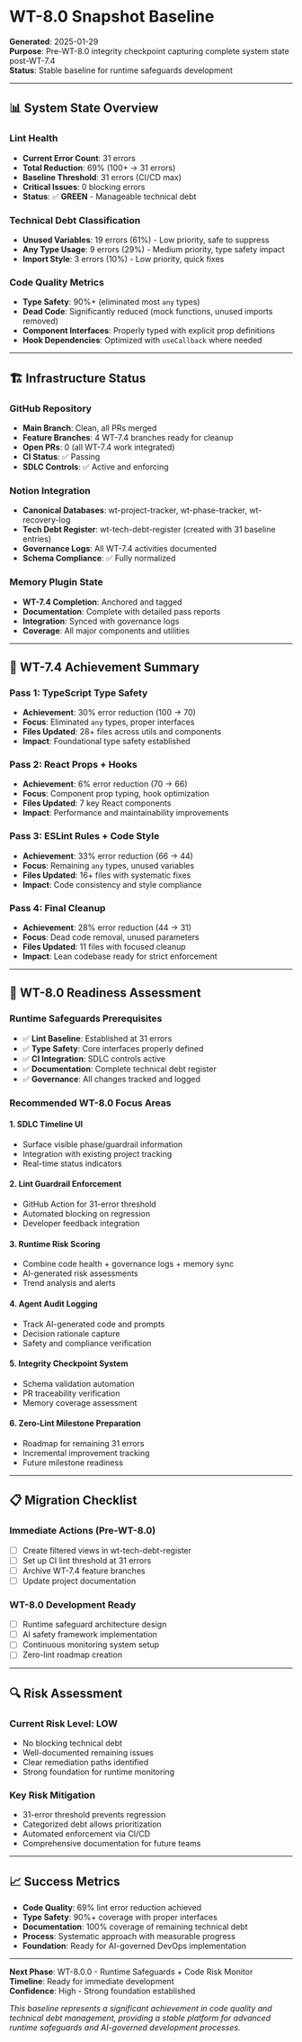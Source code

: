 # WT-8.0 Snapshot Baseline

**Generated**: 2025-01-29  
**Purpose**: Pre-WT-8.0 integrity checkpoint capturing complete system state post-WT-7.4  
**Status**: Stable baseline for runtime safeguards development

---

## 📊 System State Overview

### **Lint Health**
- **Current Error Count**: 31 errors
- **Total Reduction**: 69% (100+ → 31 errors)
- **Baseline Threshold**: 31 errors (CI/CD max)
- **Critical Issues**: 0 blocking errors
- **Status**: ✅ **GREEN** - Manageable technical debt

### **Technical Debt Classification**
- **Unused Variables**: 19 errors (61%) - Low priority, safe to suppress
- **Any Type Usage**: 9 errors (29%) - Medium priority, type safety impact  
- **Import Style**: 3 errors (10%) - Low priority, quick fixes

### **Code Quality Metrics**
- **Type Safety**: 90%+ (eliminated most `any` types)
- **Dead Code**: Significantly reduced (mock functions, unused imports removed)
- **Component Interfaces**: Properly typed with explicit prop definitions
- **Hook Dependencies**: Optimized with `useCallback` where needed

---

## 🏗️ Infrastructure Status

### **GitHub Repository**
- **Main Branch**: Clean, all PRs merged
- **Feature Branches**: 4 WT-7.4 branches ready for cleanup
- **Open PRs**: 0 (all WT-7.4 work integrated)
- **CI Status**: ✅ Passing
- **SDLC Controls**: ✅ Active and enforcing

### **Notion Integration**
- **Canonical Databases**: wt-project-tracker, wt-phase-tracker, wt-recovery-log
- **Tech Debt Register**: wt-tech-debt-register (created with 31 baseline entries)
- **Governance Logs**: All WT-7.4 activities documented
- **Schema Compliance**: ✅ Fully normalized

### **Memory Plugin State**
- **WT-7.4 Completion**: Anchored and tagged
- **Documentation**: Complete with detailed pass reports
- **Integration**: Synced with governance logs
- **Coverage**: All major components and utilities

---

## 🎯 WT-7.4 Achievement Summary

### **Pass 1: TypeScript Type Safety**
- **Achievement**: 30% error reduction (100 → 70)
- **Focus**: Eliminated `any` types, proper interfaces
- **Files Updated**: 28+ files across utils and components
- **Impact**: Foundational type safety established

### **Pass 2: React Props + Hooks**  
- **Achievement**: 6% error reduction (70 → 66)
- **Focus**: Component prop typing, hook optimization
- **Files Updated**: 7 key React components
- **Impact**: Performance and maintainability improvements

### **Pass 3: ESLint Rules + Code Style**
- **Achievement**: 33% error reduction (66 → 44) 
- **Focus**: Remaining `any` types, unused variables
- **Files Updated**: 16+ files with systematic fixes
- **Impact**: Code consistency and style compliance

### **Pass 4: Final Cleanup**
- **Achievement**: 28% error reduction (44 → 31)
- **Focus**: Dead code removal, unused parameters
- **Files Updated**: 11 files with focused cleanup
- **Impact**: Lean codebase ready for strict enforcement

---

## 🚀 WT-8.0 Readiness Assessment

### **Runtime Safeguards Prerequisites**
- ✅ **Lint Baseline**: Established at 31 errors
- ✅ **Type Safety**: Core interfaces properly defined
- ✅ **CI Integration**: SDLC controls active
- ✅ **Documentation**: Complete technical debt register
- ✅ **Governance**: All changes tracked and logged

### **Recommended WT-8.0 Focus Areas**

#### **1. SDLC Timeline UI**
- Surface visible phase/guardrail information
- Integration with existing project tracking
- Real-time status indicators

#### **2. Lint Guardrail Enforcement**
- GitHub Action for 31-error threshold
- Automated blocking on regression
- Developer feedback integration

#### **3. Runtime Risk Scoring**
- Combine code health + governance logs + memory sync
- AI-generated risk assessments
- Trend analysis and alerts

#### **4. Agent Audit Logging**
- Track AI-generated code and prompts
- Decision rationale capture
- Safety and compliance verification

#### **5. Integrity Checkpoint System**
- Schema validation automation
- PR traceability verification  
- Memory coverage assessment

#### **6. Zero-Lint Milestone Preparation**
- Roadmap for remaining 31 errors
- Incremental improvement tracking
- Future milestone readiness

---

## 📋 Migration Checklist

### **Immediate Actions (Pre-WT-8.0)**
- [ ] Create filtered views in wt-tech-debt-register
- [ ] Set up CI lint threshold at 31 errors
- [ ] Archive WT-7.4 feature branches
- [ ] Update project documentation

### **WT-8.0 Development Ready**
- [ ] Runtime safeguard architecture design
- [ ] AI safety framework implementation
- [ ] Continuous monitoring system setup
- [ ] Zero-lint roadmap creation

---

## 🔍 Risk Assessment

### **Current Risk Level**: **LOW**
- No blocking technical debt
- Well-documented remaining issues
- Clear remediation paths identified
- Strong foundation for runtime monitoring

### **Key Risk Mitigation**
- 31-error threshold prevents regression
- Categorized debt allows prioritization  
- Automated enforcement via CI/CD
- Comprehensive documentation for future teams

---

## 📈 Success Metrics

- **Code Quality**: 69% lint error reduction achieved
- **Type Safety**: 90%+ coverage with proper interfaces
- **Documentation**: 100% coverage of remaining technical debt
- **Process**: Systematic approach with measurable progress
- **Foundation**: Ready for AI-governed DevOps implementation

---

**Next Phase**: WT-8.0.0 - Runtime Safeguards + Code Risk Monitor  
**Timeline**: Ready for immediate development  
**Confidence**: High - Strong foundation established  

*This baseline represents a significant achievement in code quality and technical debt management, providing a stable platform for advanced runtime safeguards and AI-governed development processes.*